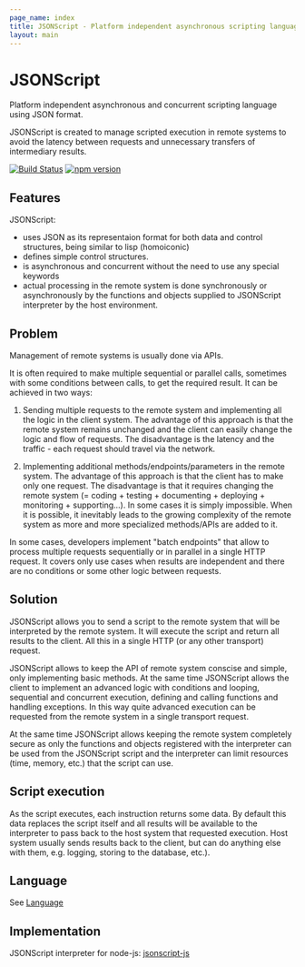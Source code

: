 ```yaml
---
page_name: index
title: JSONScript - Platform independent asynchronous scripting language using JSON format
layout: main
---
```

# JSONScript

Platform independent asynchronous and concurrent scripting language using JSON format.

JSONScript is created to manage scripted execution in remote systems to avoid the latency between requests and unnecessary transfers of intermediary results.

[![Build Status](https://travis-ci.org/JSONScript/jsonscript.svg?branch=master)](https://travis-ci.org/JSONScript/jsonscript)
[![npm version](https://badge.fury.io/js/jsonscript.svg)](https://www.npmjs.com/package/jsonscript)


## Features

JSONScript:

- uses JSON as its representaion format for both data and control structures, being similar to lisp (homoiconic)
- defines simple control structures.
- is asynchronous and concurrent without the need to use any special keywords
- actual processing in the remote system is done synchronously or asynchronously by the functions and objects supplied to JSONScript interpreter by the host environment.


## Problem

Management of remote systems is usually done via APIs.

It is often required to make multiple sequential or parallel calls, sometimes with some conditions between calls, to get the required result. It can be achieved in two ways:

1. Sending multiple requests to the remote system and implementing all the logic in the client system. The advantage of this approach is that the remote system remains unchanged and the client can easily change the logic and flow of requests. The disadvantage is the latency and the traffic - each request should travel via the network.

2. Implementing additional methods/endpoints/parameters in the remote system. The advantage of this approach is that the client has to make only one request. The disadvantage is that it requires changing the remote system (= coding + testing + documenting + deploying + monitoring + supporting...). In some cases it is simply impossible. When it is possible, it inevitably leads to the growing complexity of the remote system as more and more specialized methods/APIs are added to it. 

In some cases, developers implement "batch endpoints" that allow to process multiple requests sequentially or in parallel in a single HTTP request. It covers only use cases when results are independent and there are no conditions or some other logic between requests.


## Solution

JSONScript allows you to send a script to the remote system that will be interpreted by the remote system. It will execute the script and return all results to the client. All this in a single HTTP (or any other transport) request.

JSONScript allows to keep the API of remote system conscise and simple, only implementing basic methods. At the same time JSONScript allows the client to implement an advanced logic with conditions and looping, sequential and concurrent execution, defining and calling functions and handling exceptions. In this way quite advanced execution can be requested from the remote system in a single transport request.

At the same time JSONScript allows keeping the remote system completely secure as only the functions and objects registered with the interpreter can be used from the JSONScript script and the interpreter can limit resources (time, memory, etc.) that the script can use.


## Script execution

As the script executes, each instruction returns some data. By default this data replaces the script itself and all results will be available to the interpreter to pass back to the host system that requested execution. Host system usually sends results back to the client, but can do anything else with them, e.g. logging, storing to the database, etc.).


## Language

See [Language](language.html)


## Implementation

JSONScript interpreter for node-js: [jsonscript-js](https://github.com/epoberezkin/jsonscript-js)
